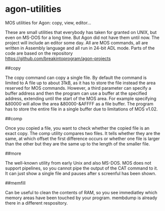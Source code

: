 # agon-utilities
MOS utilities for Agon: copy, view, editor...

These are small utilities that everybody has taken for granted on UNIX, but even on MS-DOS for a long time. But Agon did not have them until now.
The project will include an editor some day. All are MOS commands, all are written in Assembly language and all run in 24-bit ADL mode.
Parts of the code are based on the repository https://github.com/breakintoprogram/agon-projects

##copy

The copy command can copy a single file. By default the command is limited to A file up to about 31kB, as it has to store the file instead the area
reserved for MOS commands. However, a third parameter can specify a buffer address and then the program can use a buffer at the specified address, extending
until the start of the MOS area. For example specifying &80000 will allow the area &80000-&AFFFF as a file buffer. The program has to store the entire
file in a single buffer due to limitations of MOS v1.02.

##comp

Once you copied a file, you want to check whether the copied file is an exact copy. The comp utility compares two files. It tells whether they are the same,
at which offset the first difference occurs or whether one file is larger than the other but they are the same up to the length of the smaller file.

##more

The well-known utility from early Unix and also MS-DOS. MOS does not support pipelines, so you cannot pipe the output of the CAT command to it. It can just show
a single file and pauses after s screenful has been shown.

##memfill

Can be useful to clean the contents of RAM, so you see immediatley which memory areas have been touched by your program. membdump is already there in a different respository.
